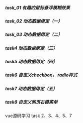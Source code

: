
##### task_01 有趣的鼠标悬浮模糊效果

##### task_02 动态数据绑定（一）

##### task_03 动态数据绑定（二）

##### task4 动态数据绑定（三）

##### task5 动态数据绑定（四）

##### task6 自定义checkbox， radio样式

##### task7 动态数据绑定（五）

##### task8 自定义网页右键菜单
vue源码学习 task 2、3、4、5、7